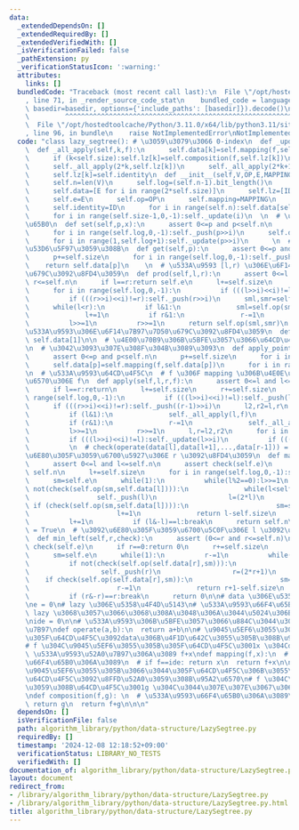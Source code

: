 ```yaml
---
data:
  _extendedDependsOn: []
  _extendedRequiredBy: []
  _extendedVerifiedWith: []
  _isVerificationFailed: false
  _pathExtension: py
  _verificationStatusIcon: ':warning:'
  attributes:
    links: []
  bundledCode: "Traceback (most recent call last):\n  File \"/opt/hostedtoolcache/Python/3.11.0/x64/lib/python3.11/site-packages/onlinejudge_verify/documentation/build.py\"\
    , line 71, in _render_source_code_stat\n    bundled_code = language.bundle(stat.path,\
    \ basedir=basedir, options={'include_paths': [basedir]}).decode()\n          \
    \         ^^^^^^^^^^^^^^^^^^^^^^^^^^^^^^^^^^^^^^^^^^^^^^^^^^^^^^^^^^^^^^^^^^^^^^^^^^^^^^^^^\n\
    \  File \"/opt/hostedtoolcache/Python/3.11.0/x64/lib/python3.11/site-packages/onlinejudge_verify/languages/python.py\"\
    , line 96, in bundle\n    raise NotImplementedError\nNotImplementedError\n"
  code: "class lazy_segtree(): # \u3059\u3079\u3066 0-index\n  def _update(self,k):self.data[k]=self.op(self.data[2*k],self.data[2*k+1])\n\
    \  def _all_apply(self,k,f):\n      self.data[k]=self.mapping(f,self.data[k])\n\
    \      if (k<self.size):self.lz[k]=self.composition(f,self.lz[k])\n  def _push(self,k):\n\
    \      self._all_apply(2*k,self.lz[k])\n      self._all_apply(2*k+1,self.lz[k])\n\
    \      self.lz[k]=self.identity\n  def __init__(self,V,OP,E,MAPPING,COMPOSITION,ID):\n\
    \      self.n=len(V)\n      self.log=(self.n-1).bit_length()\n      self.size=1<<self.log\n\
    \      self.data=[E for i in range(2*self.size)]\n      self.lz=[ID for i in range(self.size)]\n\
    \      self.e=E\n      self.op=OP\n      self.mapping=MAPPING\n      self.composition=COMPOSITION\n\
    \      self.identity=ID\n      for i in range(self.n):self.data[self.size+i]=V[i]\n\
    \      for i in range(self.size-1,0,-1):self._update(i)\n  \n  # \u4E00\u70B9\u66F4\
    \u65B0\n  def set(self,p,x):\n      assert 0<=p and p<self.n\n      p+=self.size\n\
    \      for i in range(self.log,0,-1):self._push(p>>i)\n      self.data[p]=x\n\
    \      for i in range(1,self.log+1):self._update(p>>i)\n      \n  # data[p] \u3092\
    \u53D6\u5F97\u3059\u308B\n  def get(self,p):\n      assert 0<=p and p<self.n\n\
    \      p+=self.size\n      for i in range(self.log,0,-1):self._push(p>>i)\n  \
    \    return self.data[p]\n    \n  # \u533A\u9593 [l,r) \u306E\u6F14\u7B97\u7D50\
    \u679C\u3092\u8FD4\u3059\n  def prod(self,l,r):\n      assert 0<=l and l<=r and\
    \ r<=self.n\n      if l==r:return self.e\n      l+=self.size\n      r+=self.size\n\
    \      for i in range(self.log,0,-1):\n          if (((l>>i)<<i)!=l):self._push(l>>i)\n\
    \          if (((r>>i)<<i)!=r):self._push(r>>i)\n      sml,smr=self.e,self.e\n\
    \      while(l<r):\n          if l&1:\n              sml=self.op(sml,self.data[l])\n\
    \              l+=1\n          if r&1:\n              r-=1\n              smr=self.op(self.data[r],smr)\n\
    \          l>>=1\n          r>>=1\n      return self.op(sml,smr)\n  \n  # \u5168\
    \u533A\u9593\u306E\u6F14\u7B97\u7D50\u679C\u3092\u8FD4\u3059\n  def all_prod(self):return\
    \ self.data[1]\n\n  # \u4E00\u70B9\u306B\u5BFE\u3057\u3066\u64CD\u4F5C\u3059\u308B\
    \n  # \u3042\u3093\u307E\u308F\u304B\u3089\u3093\n  def apply_point(self,p,f):\n\
    \      assert 0<=p and p<self.n\n      p+=self.size\n      for i in range(self.log,0,-1):self._push(p>>i)\n\
    \      self.data[p]=self.mapping(f,self.data[p])\n      for i in range(1,self.log+1):self._update(p>>i)\n\
    \n  # \u533A\u9593\u64CD\u4F5C\n  # f \u306F mapping \u306B\u4E0E\u3048\u308B\u5F15\
    \u6570\u306E f\n  def apply(self,l,r,f):\n      assert 0<=l and l<=r and r<=self.n\n\
    \      if l==r:return\n      l+=self.size\n      r+=self.size\n      for i in\
    \ range(self.log,0,-1):\n          if (((l>>i)<<i)!=l):self._push(l>>i)\n    \
    \      if (((r>>i)<<i)!=r):self._push((r-1)>>i)\n      l2,r2=l,r\n      while(l<r):\n\
    \          if (l&1):\n              self._all_apply(l,f)\n              l+=1\n\
    \          if (r&1):\n              r-=1\n              self._all_apply(r,f)\n\
    \          l>>=1\n          r>>=1\n      l,r=l2,r2\n      for i in range(1,self.log+1):\n\
    \          if (((l>>i)<<i)!=l):self._update(l>>i)\n          if (((r>>i)<<i)!=r):self._update((r-1)>>i)\n\
    \          \n  # check(operate(data[l],data[l+1],...,data[r-1])) = True\n  # \u3092\
    \u6E80\u305F\u3059\u6700\u5927\u306E r \u3092\u8FD4\u3059\n  def max_right(self,l,check):\n\
    \      assert 0<=l and l<=self.n\n      assert check(self.e)\n      if l==self.n:return\
    \ self.n\n      l+=self.size\n      for i in range(self.log,0,-1):self._push(l>>i)\n\
    \      sm=self.e\n      while(1):\n          while(l%2==0):l>>=1\n          if\
    \ not(check(self.op(sm,self.data[l]))):\n              while(l<self.size):\n \
    \                 self._push(l)\n                  l=(2*l)\n                 \
    \ if (check(self.op(sm,self.data[l]))):\n                      sm=self.op(sm,self.data[l])\n\
    \                      l+=1\n              return l-self.size\n          sm=self.op(sm,self.data[l])\n\
    \          l+=1\n          if (l&-l)==l:break\n      return self.n\n  \n  # check(operate(data[l],data[l+1],...,data[r-1]))\
    \ = True\n  # \u3092\u6E80\u305F\u3059\u6700\u5C0F\u306E l \u3092\u8FD4\u3059\n\
    \  def min_left(self,r,check):\n      assert (0<=r and r<=self.n)\n      assert\
    \ check(self.e)\n      if r==0:return 0\n      r+=self.size\n      for i in range(self.log,0,-1):self._push((r-1)>>i)\n\
    \      sm=self.e\n      while(1):\n          r-=1\n          while(r>1 and (r%2)):r>>=1\n\
    \          if not(check(self.op(self.data[r],sm))):\n              while(r<self.size):\n\
    \                  self._push(r)\n                  r=(2*r+1)\n              \
    \    if check(self.op(self.data[r],sm)):\n                      sm=self.op(self.data[r],sm)\n\
    \                      r-=1\n              return r+1-self.size\n          sm=self.op(self.data[r],sm)\n\
    \          if (r&-r)==r:break\n      return 0\n\n# data \u306E\u5358\u4F4D\u5143\
    \ne = 0\n# lazy \u306E\u5358\u4F4D\u5143\n# \u533A\u9593\u66F4\u65B0\u306A\u3089\
    \ lazy \u3068\u3057\u3066\u3068\u308A\u3048\u306A\u3044\u5024\u306B\u3059\u308B\
    \nide = 0\n\n# \u533A\u9593\u306B\u5BFE\u3057\u3066\u884C\u3044\u305F\u3044\u6F14\
    \u7B97\ndef operate(a,b):\n  return a+b\n\n# \u9045\u5EF6\u3055\u305B\u3066\u3044\
    \u305F\u64CD\u4F5C\u3092data\u306B\u4F1D\u642C\u3055\u305B\u308B\u95A2\u6570\n\
    # f \u304C\u9045\u5EF6\u3055\u305B\u305F\u64CD\u4F5C\u3001x \u304Cdata\n# ex.\
    \ \u533A\u9593\u52A0\u7B97\u306A\u3089 f+x\ndef mapping(f,x):\n  # \u533A\u9593\
    \u66F4\u65B0\u306A\u3089\n  # if f==ide: return x\n  return f+x\n\n# \u65E2\u306B\
    \u9045\u5EF6\u3055\u305B\u3066\u3044\u305F\u64CD\u4F5C\u306B\u3055\u3089\u306B\
    \u64CD\u4F5C\u3092\u8FFD\u52A0\u3059\u308B\u95A2\u6570\n# f \u304C\u8FFD\u52A0\
    \u3059\u308B\u64CD\u4F5C\u3001g \u304C\u3044\u307E\u307E\u3067\u306E\u64CD\u4F5C\
    \ndef composition(f,g): \n  # \u533A\u9593\u66F4\u65B0\u306A\u3089\n  # if f==ide:\
    \ return g\n  return f+g\n\n\n"
  dependsOn: []
  isVerificationFile: false
  path: algorithm_library/python/data-structure/LazySegtree.py
  requiredBy: []
  timestamp: '2024-12-08 12:18:52+09:00'
  verificationStatus: LIBRARY_NO_TESTS
  verifiedWith: []
documentation_of: algorithm_library/python/data-structure/LazySegtree.py
layout: document
redirect_from:
- /library/algorithm_library/python/data-structure/LazySegtree.py
- /library/algorithm_library/python/data-structure/LazySegtree.py.html
title: algorithm_library/python/data-structure/LazySegtree.py
---
```


